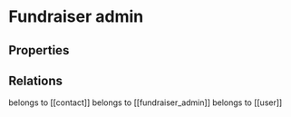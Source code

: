 # Fundraiser admin

## Properties

## Relations

belongs to [[contact]]
belongs to [[fundraiser_admin]]
belongs to [[user]]